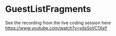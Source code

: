 # GuestListFragments
See the recording from the live coding session here https://www.youtube.com/watch?v=ydsSsVC1XeY
